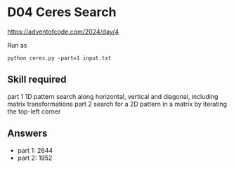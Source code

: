 D04 Ceres Search
======================

https://adventofcode.com/2024/day/4

Run as

    python ceres.py -part=1 input.txt

## Skill required

part 1 1D pattern search along horizontal, vertical and diagonal, including matrix transformations
part 2 search for a 2D pattern in a matrix by iterating the top-left corner


## Answers

- part 1: 2644
- part 2: 1952
